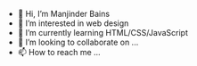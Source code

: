 - 👋 Hi, I’m Manjinder Bains
- 👀 I’m interested in web design
- 🌱 I’m currently learning HTML/CSS/JavaScript
- 💞️ I’m looking to collaborate on ...
- 📫 How to reach me ...

<!---
bains2006/bains2006 is a ✨ special ✨ repository because its `README.md` (this file) appears on your GitHub profile.
You can click the Preview link to take a look at your changes.
--->
